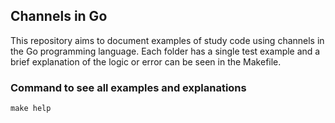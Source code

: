 ## Channels in Go

This repository aims to document examples of study code using channels in the Go programming language.
Each folder has a single test example and a brief explanation of the logic or error can be seen in the Makefile.

### Command to see all examples and explanations

```
make help
```
